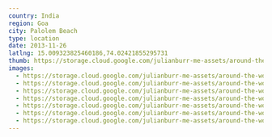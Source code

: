 ```yaml
---
country: India
region: Goa
city: Palolem Beach
type: location
date: 2013-11-26
latlng: 15.009323825460186,74.02421855295731
thumb: https://storage.cloud.google.com/julianburr-me-assets/around-the-world/india/palolem-beach/IMG_1421--thumb.JPG
images:
  - https://storage.cloud.google.com/julianburr-me-assets/around-the-world/india/palolem-beach/IMG_1392.JPG
  - https://storage.cloud.google.com/julianburr-me-assets/around-the-world/india/palolem-beach/IMG_1421.JPG
  - https://storage.cloud.google.com/julianburr-me-assets/around-the-world/india/palolem-beach/IMG_1423.JPG
  - https://storage.cloud.google.com/julianburr-me-assets/around-the-world/india/palolem-beach/IMG_1418.JPG
  - https://storage.cloud.google.com/julianburr-me-assets/around-the-world/india/palolem-beach/IMG_1384.JPG
  - https://storage.cloud.google.com/julianburr-me-assets/around-the-world/india/palolem-beach/IMG_1391.JPG
  - https://storage.cloud.google.com/julianburr-me-assets/around-the-world/india/palolem-beach/IMG_1398.JPG
---
```

